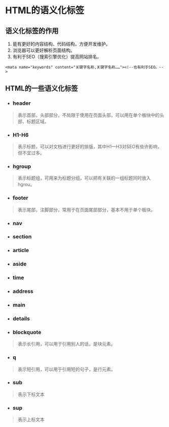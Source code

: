 <h1>HTML的语义化标签</h1>

<h2>语义化标签的作用</h2>

1. 能有更好的内容结构、代码结构，方便开发维护。</br>
2. 浏览器可以更好解析页面结构。</br>
3. 有利于SEO（搜索引擎优化）提高网站排名。</br>
```
<mata name="keywords" content="关键字名称,关键字名称……"><!--也有利于SEO。-->
```

<h2>HTML的一些语义化标签</h2>

- <h3>header</h3>

> 表示首部，头部部分，不局限于使用在页面头部，可以用在单个板块中的头部、标题区域。

- <h3>H1-H6</h3>
> 表示标题，可以对文档进行更好的排版，其中H1—H3对SEO有些许影响，但不宜过多。

- <h3>hgroup</h3>

> 表示标题组，可用来为标题分组，可以把有关联的一组标题同时放入hgrou。

- <h3>footer</h3>

> 表示尾部，注脚部分，常用于在页面尾部部分，基本不用于单个板块。

- <h3>nav</h3>

- <h3>section</h3>
- <h3>article</h3>
- <h3>aside</h3>

- <h3>time</h3>
- <h3>address</h3>
- <h3>main</h3>
- <h3>details</h3>


- <h3>blockquote</h3>
> 表示长引用，可以用于引用别人的话，是块元素。
- <h3>q</h3>
> 表示短引用，可以用于引用短的句子，是行元素。

- <h3>sub</h3>
> 表示下标文本
- <h3>sup</h3>
> 表示上标文本
